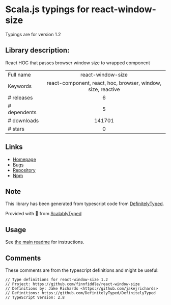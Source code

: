 
# Scala.js typings for react-window-size

Typings are for version 1.2

## Library description:
React HOC that passes browser window size to wrapped component

|                    |                 |
| ------------------ | :-------------: |
| Full name          | react-window-size |
| Keywords           | react-component, react, hoc, browser, window, size, reactive |
| # releases         | 6 |
| # dependents       | 5 |
| # downloads        | 141701 |
| # stars            | 0 |

## Links
- [Homepage](https://github.com/finnfiddle/react-window-size)
- [Bugs](https://github.com/finnfiddle/react-window-size/issues)
- [Repository](https://github.com/finnfiddle/react-window-size)
- [Npm](https://www.npmjs.com/package/react-window-size)
    


## Note
This library has been generated from typescript code from [DefinitelyTyped](https://definitelytyped.org).

Provided with :purple_heart: from [ScalablyTyped](https://github.com/oyvindberg/ScalablyTyped)

## Usage
See [the main readme](../../readme.md) for instructions.

## Comments

These comments are from the typescript definitions and might be useful:
```
// Type definitions for react-window-size 1.2
// Project: https://github.com/finnfiddle/react-window-size
// Definitions by: Jake Richards <https://github.com/jakejrichards>
// Definitions: https://github.com/DefinitelyTyped/DefinitelyTyped
// TypeScript Version: 2.8

```

